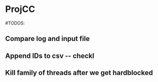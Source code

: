 # ProjCC

#TODOS:

## Compare log and input file
## Append IDs to csv -- checkl
## Kill family of threads after we get hardblocked
